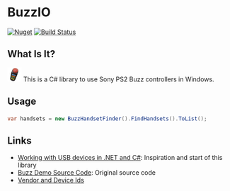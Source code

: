 # BuzzIO

[![Nuget](https://img.shields.io/nuget/dt/BuzzIO.svg)](https://nuget.org/packages/BuzzIO)
[![Build Status](https://img.shields.io/appveyor/ci/bbeardsley/BuzzIO.svg)](https://ci.appveyor.com/project/bbeardsley/BuzzIO/history)

## What Is It?
![Buzz Controller](https://github.com/bbeardsley/BuzzIO/raw/master/icon.png) This is a C# library to use Sony PS2 Buzz controllers in Windows.

## Usage
```C#
var handsets = new BuzzHandsetFinder().FindHandsets().ToList();
```

## Links
- [Working with USB devices in .NET and C#](http://www.developerfusion.com/article/84338/making-usb-c-friendly/): Inspiration and start of this library
- [Buzz Demo Source Code](http://www.developerfusion.com/resource/download/content/84338/buzz%20demo%20source%20code/): Original source code
- [Vendor and Device Ids](http://www.linux-usb.org/usb.ids)
